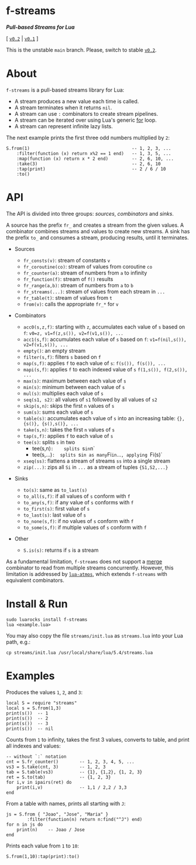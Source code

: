 # f-streams

***Pull-based Streams for Lua***

[
    [`v0.2`](https://github.com/lua-atmos/f-streams/tree/v0.2) |
    [`v0.1`](https://github.com/lua-atmos/f-streams/tree/v0.1)
]

This is the unstable `main` branch.
Please, switch to stable [`v0.2`](https://github.com/lua-atmos/f-streams/tree/v0.2).

# About

`f-streams` is a pull-based streams library for Lua:

- A stream produces a new value each time is called.
- A stream terminates when it returns `nil`.
- A stream can use `:` combinators to create stream pipelines.
- A stream can be iterated over using Lua's generic [for][lua-for] loop.
- A stream can represent infinite lazy lists.

The next example prints the first three odd numbers multiplied by `2`:

```
S.from(1)                                       -- 1, 2, 3, ...
    :filter(function (x) return x%2 == 1 end)   -- 1, 3, 5, ...
    :map(function (x) return x * 2 end)         -- 2, 6, 10, ...
    :take(3)                                    -- 2, 6, 10
    :tap(print)                                 -- 2 / 6 / 10
    :to()
```

# API

The API is divided into three groups: *sources*, *combinators* and *sinks*.

A source has the prefix `fr_` and creates a stream from the given values.
A combinator combines streams and values to create new streams.
A sink has the prefix `to_` and consumes a stream, producing results, until it
terminates.

[lua-for]: https://www.lua.org/manual/5.4/manual.html#3.3.5

- Sources
    - `fr_consts(v)`:       stream of constants `v`
    - `fr_coroutine(co)`:   stream of values from coroutine `co`
    - `fr_counter(a)`:      stream of numbers from `a` to infinity
    - `fr_function(f)`:     stream of `f()` results
    - `fr_range(a,b)`:      stream of numbers from `a` to `b`
    - `fr_streams(...)`:    stream of values from each stream in `...`
    - `fr_table(t)`:        stream of values from `t`
    - `from(v)`:            calls the appropriate `fr_*` for `v`

- Combinators
    - `acc0(s,z,f)`:    starting with `z`, accumulates each value of `s` based on `f`:
                        `v0=z, v1=f(z,s()), v2=f(v1,s()), ...`
    - `acc1(s,f)`:      accumulates each value of `s` based on `f`:
                        `v1=f(nil,s()), v2=f(v1,s()), ...`
    - `empty()`:        an empty stream
    - `filter(s,f)`:    filters `s` based on `f`
    - `map(s,f)`:       applies `f` to each value of `s`:
                        `f(s()), f(s()), ...`
    - `mapi(s,f)`:      applies `f` to each indexed value of `s`
                        `f(1,s()), f(2,s()), ...`
    - `max(s)`:         maximum between each value of `s`
    - `min(s)`:         minimum between each value of `s`
    - `mul(s)`:         multiplies each value of `s`
    - `seq(s1, s2)`:    all values of `s1` followed by all values of `s2`
    - `skip(s,n)`:      skips the first `n` values of `s`
    - `sum(s)`:         sums each value of `s`
    - `table(s)`:       accumulates each value of `s` into an increasing table:
                        `{}, {s()}, {s(),s()}, ...`
    - `take(s,n)`:      takes the first `n` values of `s`
    - `tap(s,f)`:       applies `f` to each value of `s`
    - `tee(s)`:         splits `s` in two
        - tee(s,n)`:    splits `s` in `n`
        - tee(s,...)`:  splits `s` in as many `Fi` in `...`, applying `Fi(s)`
    - `xseq(ss)`:       flattens a stream of streams `ss` into a single stream
    - `zip(...)`:       zips all `Si` in `...` as a stream of tuples `{S1,S2,...}`

- Sinks
    - `to(s)`:          same as `to_last(s)`
    - `to_all(s,f)`:    if all values of `s` conform with `f`
    - `to_any(s,f)`:    if any value of `s` conforms with `f`
    - `to_first(s)`:    first value of `s`
    - `to_last(s)`:     last value of `s`
    - `to_none(s,f)`:   if no values of `s` conform with `f`
    - `to_some(s,f)`:   if multiple values of `s` conform with `f`

- Other
    - `S.is(s)`:        returns if `s` is a stream

<!--
- Sources
    - S.fr_vector
- Combinators
    - tapi
    - `distinct(s)`:    removes duplicate values of `s`
    - `loop(fs)`:       repeats the stream `s=fs()` indefinitely
    - `drop_while(s, f)`: drops values from the stream `s` while the function `f` is true
    - `take_while(s, f)`: takes values from the stream `s` while the function `f` is true
        - take_while, skip_while
        - take_until, skip_until
    - `partition(s, f)`: partitions the stream `s` into two or more streams based on the function `f`
- Sinks
    - to_acc_stop, to_acc_until gera o que passa e termina, to_acc_while nao gera o que falha e termina
    - to_n
    - S.to_vector
    - S.to_unit
-->

As a fundamental limitation, `f-streams` does not support a [merge][rx-merge]
combinator to read from multiple streams concurrently.
However, this limitation is addressed by [`lua-atmos`](lua-atmos), which
extends `f-streams` with equivalent combinators.

[rx-merge]: https://rxmarbles.com/#merge

# Install & Run

```
sudo luarocks install f-streams
lua <example.lua>
```

You may also copy the file `streams/init.lua` as `streams.lua` into your Lua
path, e.g.:

```
cp streams/init.lua /usr/local/share/lua/5.4/streams.lua
```

# Examples

Produces the values `1`, `2`, and `3`:

```
local S = require "streams"
local s = S.from(1,3)
print(s())  -- 1
print(s())  -- 2
print(s())  -- 3
print(s())  -- nil
```

Counts from `1` to infinity, takes the first 3 values, converts to table, and
print all indexes and values:

```
-- without `:` notation
cnt = S.fr_counter()        -- 1, 2, 3, 4, 5, ...
vs3 = S.take(cnt, 3)        -- 1, 2, 3
tab = S.table(vs3)          -- {1}, {1,2}, {1, 2, 3}
ret = S.to(tab)             -- {1, 2, 3}
for i,v in ipairs(ret) do
    print(i,v)              -- 1,1 / 2,2 / 3,3
end
```

From a table with names, prints all starting with `J`:

```
js = S.from { "Joao", "Jose", "Maria" }
        :filter(function(n) return n:find("^J") end)
for n in js do
    print(n)    -- Joao / Jose
end
```

Prints each value from `1` to `10`:

```
S.from(1,10):tap(print):to()
```
